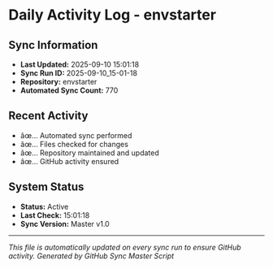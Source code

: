 ﻿# Daily Activity Log - envstarter

## Sync Information
- **Last Updated:** 2025-09-10 15:01:18
- **Sync Run ID:** 2025-09-10_15-01-18
- **Repository:** envstarter
- **Automated Sync Count:** 770

## Recent Activity
- âœ… Automated sync performed
- âœ… Files checked for changes
- âœ… Repository maintained and updated
- âœ… GitHub activity ensured

## System Status
- **Status:** Active
- **Last Check:** 15:01:18
- **Sync Version:** Master v1.0

---
*This file is automatically updated on every sync run to ensure GitHub activity.*
*Generated by GitHub Sync Master Script*
